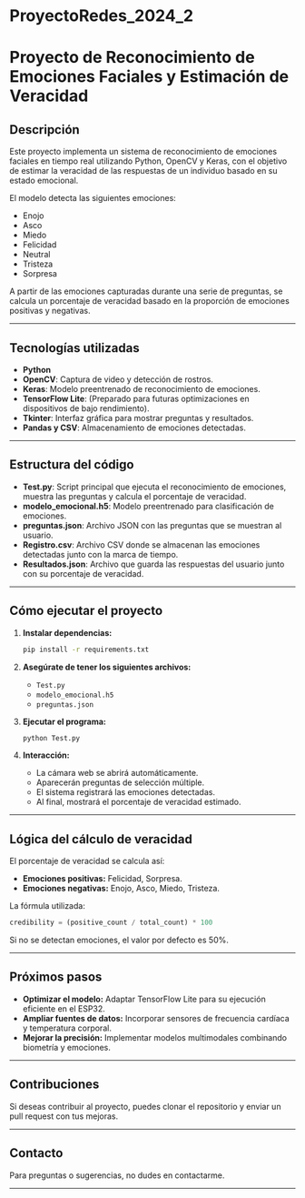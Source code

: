 # ProyectoRedes_2024_2

# Proyecto de Reconocimiento de Emociones Faciales y Estimación de Veracidad

## Descripción

Este proyecto implementa un sistema de reconocimiento de emociones faciales en tiempo real utilizando Python, OpenCV y Keras, con el objetivo de estimar la veracidad de las respuestas de un individuo basado en su estado emocional.

El modelo detecta las siguientes emociones:
- Enojo
- Asco
- Miedo
- Felicidad
- Neutral
- Tristeza
- Sorpresa

A partir de las emociones capturadas durante una serie de preguntas, se calcula un porcentaje de veracidad basado en la proporción de emociones positivas y negativas.

---

## Tecnologías utilizadas

- **Python**
- **OpenCV**: Captura de video y detección de rostros.
- **Keras**: Modelo preentrenado de reconocimiento de emociones.
- **TensorFlow Lite**: (Preparado para futuras optimizaciones en dispositivos de bajo rendimiento).
- **Tkinter**: Interfaz gráfica para mostrar preguntas y resultados.
- **Pandas y CSV**: Almacenamiento de emociones detectadas.

---

## Estructura del código

- **Test.py**: Script principal que ejecuta el reconocimiento de emociones, muestra las preguntas y calcula el porcentaje de veracidad.
- **modelo_emocional.h5**: Modelo preentrenado para clasificación de emociones.
- **preguntas.json**: Archivo JSON con las preguntas que se muestran al usuario.
- **Registro.csv**: Archivo CSV donde se almacenan las emociones detectadas junto con la marca de tiempo.
- **Resultados.json**: Archivo que guarda las respuestas del usuario junto con su porcentaje de veracidad.

---

## Cómo ejecutar el proyecto

1. **Instalar dependencias:**
   ```bash
   pip install -r requirements.txt
   ```

2. **Asegúrate de tener los siguientes archivos:**
   - `Test.py`
   - `modelo_emocional.h5`
   - `preguntas.json`

3. **Ejecutar el programa:**
   ```bash
   python Test.py
   ```

4. **Interacción:**
   - La cámara web se abrirá automáticamente.
   - Aparecerán preguntas de selección múltiple.
   - El sistema registrará las emociones detectadas.
   - Al final, mostrará el porcentaje de veracidad estimado.

---

## Lógica del cálculo de veracidad

El porcentaje de veracidad se calcula así:

- **Emociones positivas:** Felicidad, Sorpresa.
- **Emociones negativas:** Enojo, Asco, Miedo, Tristeza.

La fórmula utilizada:
```python
credibility = (positive_count / total_count) * 100
```
Si no se detectan emociones, el valor por defecto es 50%.

---

## Próximos pasos

- **Optimizar el modelo:** Adaptar TensorFlow Lite para su ejecución eficiente en el ESP32.
- **Ampliar fuentes de datos:** Incorporar sensores de frecuencia cardíaca y temperatura corporal.
- **Mejorar la precisión:** Implementar modelos multimodales combinando biometría y emociones.

---

## Contribuciones

Si deseas contribuir al proyecto, puedes clonar el repositorio y enviar un pull request con tus mejoras.

---

## Contacto

Para preguntas o sugerencias, no dudes en contactarme.

---

